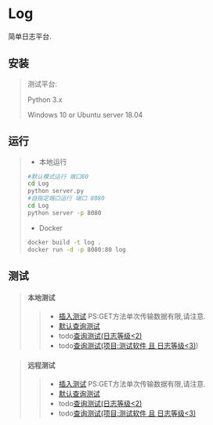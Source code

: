 # Log
简单日志平台.

## 安装

> 测试平台:
>
> Python 3.x
>
> Windows 10 or Ubuntu server 18.04

## 运行

> * 本地运行
>
> ```bash
> #默认模式运行 端口80
> cd Log
> python server.py
> #自指定端口运行 端口 8080
> cd Log
> python server -p 8080
> ```
>
> * Docker
>
> ```bash
> docker build -t log .
> docker run -d -p 8080:80 log
> ```

## 测试
> #### 本地测试
>> * [插入测试](http://127.0.0.1/insert?name=测试软件&log=[{"level":1,"time":"1.2223s","info":"测试消息1"},{"level":2,"time":"1.2223s","info":"测试消息2"}]) PS:GET方法单次传输数据有限,请注意.
>> * [默认查询测试](http://127.0.0.1/select)
>> * todo[查询测试(日志等级<2)](http://127.0.0.1/select?level=<2)
>> * todo[查询测试(项目:测试软件 且 日志等级<3)](http://127.0.0.1/select?name=测试软件&level=<3))

> ####  远程测试
>> * [插入测试](/insert?name=测试软件&log=[{"level":1,"time":"1.2223s","info":"测试消息1"},{"level":2,"time":"1.2223s","info":"测试消息2"}]) PS:GET方法单次传输数据有限,请注意.
>> * [默认查询测试](/select)
>> * todo[查询测试(日志等级<2)](/select?level=<2)
>> * todo[查询测试(项目:测试软件 且 日志等级<3)](/select?name=测试软件&level=<3)
